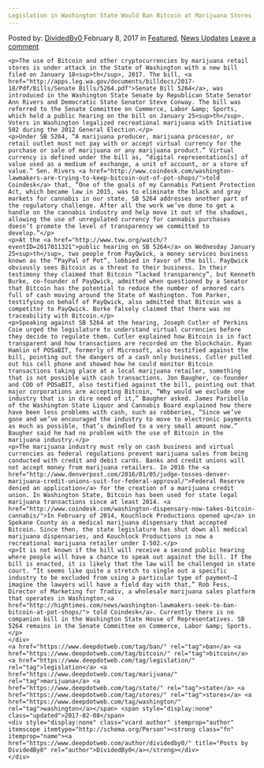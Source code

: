 ```yaml
---
Legislation in Washington State Would Ban Bitcoin at Marijuana Stores
---
```

<article class="post-listing post-18034 post type-post status-publish format-standard has-post-thumbnail hentry  tag-ban tag-bitcoin tag-legislation tag-marijuana tag-state tag-stores tag-washington">
    <div class="post-inner">
        <span>Posted by: <a href="https://www.deepdotweb.com/author/dividedby0/" title="">DividedBy0 </a></span>
    <span>February 8, 2017</span>
    <span>in <a href="https://www.deepdotweb.com/category/deepdot-news/" rel="category tag">Featured</a>, <a href="https://www.deepdotweb.com/category/news-updates/" rel="category tag">News Updates</a></span>
    <span><a href="https://www.deepdotweb.com/2017/02/08/legislation-washington-state-ban-bitcoin-marijuana-stores/#respond">Leave a comment</a></span>
    </p>
    <div class="clear"></div>
    
    <p>The use of Bitcoin and other cryptocurrencies by marijuana retail stores is under attack in the State of Washington with a new bill filed on January 18<sup>th</sup>, 2017. The bill, <a href="http://apps.leg.wa.gov/documents/billdocs/2017-18/Pdf/Bills/Senate Bills/5264.pdf">Senate Bill 5264</a>, was introduced in the Washington State Senate by Republican State Senator Ann Rivers and Democratic State Senator Steve Conway. The bill was referred to the Senate Committee on Commerce, Labor &amp; Sports, which held a public hearing on the bill on January 25<sup>th</sup>. Voters in Washington legalized recreational marijuana with Initiative 502 during the 2012 General Election.</p>
    <p>Under SB 5264, “A marijuana producer, marijuana processor, or retail outlet must not pay with or accept virtual currency for the purchase or sale of marijuana or any marijuana product.” Virtual currency is defined under the bill as, “digital representation[s] of value used as a medium of exchange, a unit of account, or a store of value.” Sen. Rivers <a href="http://www.coindesk.com/washington-lawmakers-are-trying-to-keep-bitcoin-out-of-pot-shops/">told Coindesk</a> that, “One of the goals of my Cannabis Patient Protection Act, which became law in 2015, was to eliminate the black and gray markets for cannabis in our state. SB 5264 addresses another part of the regulatory challenge. After all the work we’ve done to get a handle on the cannabis industry and help move it out of the shadows, allowing the use of unregulated currency for cannabis purchases doesn’t promote the level of transparency we committed to develop.”</p>
    <p>At the <a href="http://www.tvw.org/watch/?eventID=2017011321">public hearing on SB 5264</a> on Wednesday January 25<sup>th</sup>, two people from PayQwick, a money services business known as the “PayPal of Pot”, lobbied in favor of the bill. PayQwick obviously sees Bitcoin as a threat to their business. In their testimony they claimed that Bitcoin “lacked transparency”, but Kenneth Burke, co-founder of PayQwick, admitted when questioned by a Senator that Bitcoin has the potential to reduce the number of armored cars full of cash moving around the State of Washington. Tom Parker, testifying on behalf of PayQwick, also admitted that Bitcoin was a competitor to PayQwick. Burke falsely claimed that there was no traceability with Bitcoin.</p>
    <p>Speaking against SB 5264 at the hearing, Joseph Cutler of Perkins Coie urged the legislature to understand virtual currencies before they decide to regulate them. Cutler explained how Bitcoin is in fact transparent and how transactions are recorded on the blockchain. Ryan Hamlin of POSaBIT, formerly of Microsoft, also testified against the bill, pointing out the dangers of a cash only business. Cutler pulled out his cell phone and showed how he could monitor Bitcoin transactions taking place at a local marijuana retailer, something that is not possible with cash transactions. Jon Baugher, co-founder and COO of POSaBIT, also testified against the bill, pointing out that major corporations are accepting Bitcoin, “Why would we exclude one industry that is in dire need of it,” Baugher asked. James Paribello of the Washington State Liquor and Cannabis Board explained how there have been less problems with cash, such as robberies, “Since we’ve gone and we’ve encouraged the industry to move to electronic payments as much as possible, that’s dwindled to a very small amount now.” Baugher said he had no problem with the use of Bitcoin in the marijuana industry.</p>
    <p>The marijuana industry must rely on cash business and virtual currencies as federal regulations prevent marijuana sales from being conducted with credit and debit cards. Banks and credit unions will not accept money from marijuana retailers. In 2016 the <a href="http://www.denverpost.com/2016/01/05/judge-tosses-denver-marijuana-credit-unions-suit-for-federal-approval/">Federal Reserve denied an application</a> for the creation of a marijuana credit union. In Washington State, Bitcoin has been used for state legal marijuana transactions since at least 2014. <a href="http://www.coindesk.com/washington-dispensary-now-takes-bitcoin-cannabis/">In February of 2014, Kouchlock Productions opened up</a> in Spokane County as a medical marijuana dispensary that accepted Bitcoin. Since then, the state legislature has shut down all medical marijuana dispensaries, and Kouchlock Productions is now a recreational marijuana retailer under I-502.</p>
    <p>It is not known if the bill will receive a second public hearing where people will have a chance to speak out against the bill. If the bill is enacted, it is likely that the law will be challenged in state court. “It seems like quite a stretch to single out a specific industry to be excluded from using a particular type of payment—I imagine the lawyers will have a field day with that,” Rob Fess, Director of Marketing for Tradiv, a wholesale marijuana sales platform that operates in Washington,<a href="http://hightimes.com/news/washington-lawmakers-seek-to-ban-bitcoin-at-pot-shops/"> told Coindesk</a>. Currently there is no companion bill in the Washington State House of Representatives. SB 5264 remains in the Senate Committee on Commerce, Labor &amp; Sports.</p>
    </div>
    <a href="https://www.deepdotweb.com/tag/ban/" rel="tag">ban</a> <a href="https://www.deepdotweb.com/tag/bitcoin/" rel="tag">bitcoin</a> <a href="https://www.deepdotweb.com/tag/legislation/" rel="tag">legislation</a> <a href="https://www.deepdotweb.com/tag/marijuana/" rel="tag">marijuana</a> <a href="https://www.deepdotweb.com/tag/state/" rel="tag">state</a> <a href="https://www.deepdotweb.com/tag/stores/" rel="tag">stores</a> <a href="https://www.deepdotweb.com/tag/washington/" rel="tag">washington</a></span> <span style="display:none" class="updated">2017-02-08</span>
    <div style="display:none" class="vcard author" itemprop="author" itemscope itemtype="http://schema.org/Person"><strong class="fn" itemprop="name"><a href="https://www.deepdotweb.com/author/dividedby0/" title="Posts by DividedBy0" rel="author">DividedBy0</a></strong></div>
    </div>
</article>


